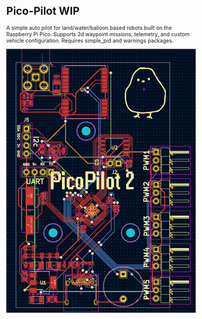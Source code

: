 # Pico-Pilot WIP
A simple auto pilot for land/water/balloon based robots built on the Raspberry Pi Pico. Supports 2d waypoint missions, telemetry, and custom vehicle configuration. 
Requires simple_pid and warnings packages. 

![](/images/Capture.PNG "PicoPilot v2")
